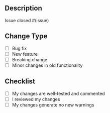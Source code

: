 ## Description

Issue closed #(issue)

## Change Type

<!--- Please select a suitable option or write a new one -->

- [ ] Bug fix
- [ ] New feature
- [ ] Breaking change
- [ ] Minor changes in old functionality

## Checklist

- [ ] My changes are well-tested and commented
- [ ] I reviewed my changes
- [ ] My changes generate no new warnings
